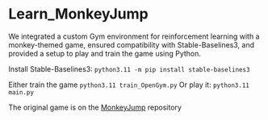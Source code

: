 # Learn_MonkeyJump
We integrated a custom Gym environment for reinforcement learning with a monkey-themed game, ensured compatibility with Stable-Baselines3, and provided a setup to play and train the game using Python.
 
Install Stable-Baselines3: `python3.11 -m pip install stable-baselines3`

Either train the game `python3.11 train_OpenGym.py`
Or play it: `python3.11 main.py`

The original game is on the [MonkeyJump](https://github.com/MartinezAgullo/MonkeyJump/tree/main) repository